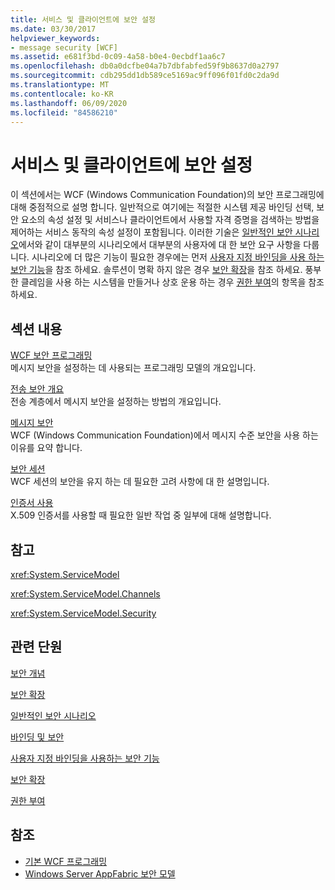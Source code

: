 ```yaml
---
title: 서비스 및 클라이언트에 보안 설정
ms.date: 03/30/2017
helpviewer_keywords:
- message security [WCF]
ms.assetid: e681f3bd-0c09-4a58-b0e4-0ecbdf1aa6c7
ms.openlocfilehash: db0a0dcfbe04a7b7dbfabfed59f9b8637d0a2797
ms.sourcegitcommit: cdb295dd1db589ce5169ac9ff096f01fd0c2da9d
ms.translationtype: MT
ms.contentlocale: ko-KR
ms.lasthandoff: 06/09/2020
ms.locfileid: "84586210"
---
```

# <a name="securing-services-and-clients"></a>서비스 및 클라이언트에 보안 설정
이 섹션에서는 WCF (Windows Communication Foundation)의 보안 프로그래밍에 대해 중점적으로 설명 합니다. 일반적으로 여기에는 적절한 시스템 제공 바인딩 선택, 보안 요소의 속성 설정 및 서비스나 클라이언트에서 사용할 자격 증명을 검색하는 방법을 제어하는 서비스 동작의 속성 설정이 포함됩니다. 이러한 기술은 [일반적인 보안 시나리오](common-security-scenarios.md)에서와 같이 대부분의 시나리오에서 대부분의 사용자에 대 한 보안 요구 사항을 다룹니다. 시나리오에 더 많은 기능이 필요한 경우에는 먼저 [사용자 지정 바인딩을 사용 하는 보안 기능](security-capabilities-with-custom-bindings.md)을 참조 하세요. 솔루션이 명확 하지 않은 경우 [보안 확장](../extending/extending-security.md)을 참조 하세요. 풍부한 클레임을 사용 하는 시스템을 만들거나 상호 운용 하는 경우 [권한 부여](authorization-in-wcf.md)의 항목을 참조 하세요.  
  
## <a name="in-this-section"></a>섹션 내용  
 [WCF 보안 프로그래밍](programming-wcf-security.md)  
 메시지 보안을 설정하는 데 사용되는 프로그래밍 모델의 개요입니다.  
  
 [전송 보안 개요](transport-security-overview.md)  
 전송 계층에서 메시지 보안을 설정하는 방법의 개요입니다.  
  
 [메시지 보안](message-security-in-wcf.md)  
 WCF (Windows Communication Foundation)에서 메시지 수준 보안을 사용 하는 이유를 요약 합니다.  
  
 [보안 세션](secure-sessions.md)  
 WCF 세션의 보안을 유지 하는 데 필요한 고려 사항에 대 한 설명입니다.  
  
 [인증서 사용](working-with-certificates.md)  
 X.509 인증서를 사용할 때 필요한 일반 작업 중 일부에 대해 설명합니다.  
  
## <a name="reference"></a>참고  
 <xref:System.ServiceModel>  
  
 <xref:System.ServiceModel.Channels>  
  
 <xref:System.ServiceModel.Security>  
  
## <a name="related-sections"></a>관련 단원  
 [보안 개념](security-concepts.md)  
  
 [보안 확장](../extending/extending-security.md)  
  
 [일반적인 보안 시나리오](common-security-scenarios.md)  
  
 [바인딩 및 보안](bindings-and-security.md)  
  
 [사용자 지정 바인딩을 사용하는 보안 기능](security-capabilities-with-custom-bindings.md)  
  
 [보안 확장](../extending/extending-security.md)  
  
 [권한 부여](authorization-in-wcf.md)  
  
## <a name="see-also"></a>참조

- [기본 WCF 프로그래밍](../basic-wcf-programming.md)
- [Windows Server AppFabric 보안 모델](https://docs.microsoft.com/previous-versions/appfabric/ee677202(v=azure.10))
